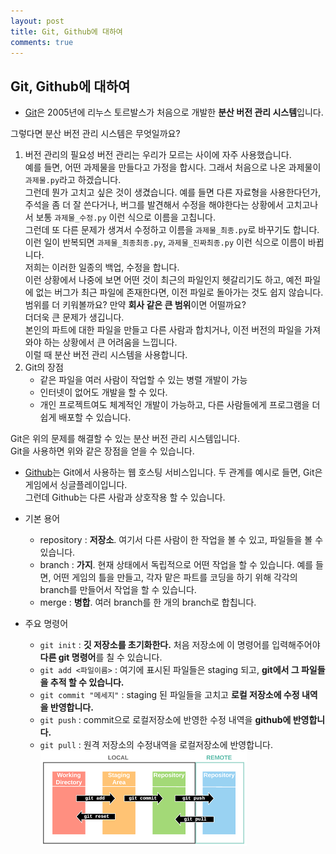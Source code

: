 ```yaml
---
layout: post
title: Git, Github에 대하여
comments: true
---
```


## Git, Github에 대하여

- [Git](https://git-scm.com/book/ko/v2/%EC%8B%9C%EC%9E%91%ED%95%98%EA%B8%B0-%EB%B2%84%EC%A0%84-%EA%B4%80%EB%A6%AC%EB%9E%80%3F)은 2005년에 리누스 토르발스가 처음으로 개발한 **분산 버전 관리 시스템**입니다.  

그렇다면 분산 버전 관리 시스템은 무엇일까요?  

1. 버전 관리의 필요성
버전 관리는 우리가 모르는 사이에 자주 사용했습니다.  
예를 들면, 어떤 과제물을 만들다고 가정을 합시다. 그래서 처음으로 나온 과제물이 `과제물.py`라고 하겠습니다.   
그런데 뭔가 고치고 싶은 것이 생겼습니다. 예를 들면 다른 자료형을 사용한다던가, 주석을 좀 더 잘 쓴다거나, 버그를 발견해서 수정을 해야한다는 상황에서 고치고나서 보통 `과제물_수정.py` 이런 식으로 이름을 고칩니다.  
그런데 또 다른 문제가 생겨서 수정하고 이름을 `과제물_최종.py`로 바꾸기도 합니다. 이런 일이 반복되면 `과제물_최종최종.py`, `과제물_진짜최종.py` 이런 식으로 이름이 바뀝니다.   
저희는 이러한 일종의 백업, 수정을 합니다.  
이런 상황에서 나중에 보면 어떤 것이 최근의 파일인지 헷갈리기도 하고, 예전 파일에 없는 버그가 최근 파일에 존재한다면, 이전 파일로 돌아가는 것도 쉽지 않습니다.   
범위를 더 키워볼까요? 만약 **회사 같은 큰 범위**이면 어떨까요?  
더더욱 큰 문제가 생깁니다.  
본인의 파트에 대한 파일을 만들고 다른 사람과 합치거나, 이전 버전의 파일을 가져와야 하는 상황에서 큰 어려움을 느낍니다.  
이럴 때 분산 버전 관리 시스템을 사용합니다.  
2. Git의 장점
    * 같은 파일을 여러 사람이 작업할 수 있는 병렬 개발이 가능
    * 인터넷이 없어도 개발을 할 수 있다.
    * 개인 프로젝트여도 체계적인 개발이 가능하고, 다른 사람들에게 프로그램을 더 쉽게 배포할 수 있습니다.  

Git은 위의 문제를 해결할 수 있는 분산 버전 관리 시스템입니다.  
Git을 사용하면 위와 같은 장점을 얻을 수 있습니다.  

- [Github](https://git-scm.com/book/ko/v2/GitHub-%EA%B3%84%EC%A0%95-%EB%A7%8C%EB%93%A4%EA%B3%A0-%EC%84%A4%EC%A0%95%ED%95%98%EA%B8%B0)는 Git에서 사용하는 웹 호스팅 서비스입니다.
두 관계를 예시로 들면, Git은 게임에서 싱글플레이입니다.  
그런데 Github는 다른 사람과 상호작용 할 수 있습니다.  

- 기본 용어
    * repository : **저장소**. 여기서 다른 사람이 한 작업을 볼 수 있고, 파일들을 볼 수 있습니다.
    * branch : **가지**. 현재 상태에서 독립적으로 어떤 작업을 할 수 있습니다. 예를 들면, 어떤 게임의 틀을 만들고, 각자 맡은 파트를 코딩을 하기 위해 각각의 branch를 만들어서 작업을 할 수 있습니다.
    * merge : **병합**. 여러 branch를 한 개의 branch로 합칩니다.

- 주요 명령어
    * `git init` : **깃 저장소를 초기화한다.** 처음 저장소에 이 명령어를 입력해주어야 **다른 git 명령어**를 칠 수 있습니다.
    * `git add <파일이름>` : 여기에 표시된 파일들은 staging 되고, **git에서 그 파일들을 추적 할 수 있습니다.**
    * `git commit "메세지"` : staging 된 파일들을 고치고 **로컬 저장소에 수정 내역을 반영합니다.**
    * `git push` : commit으로 로컬저장소에 반영한 수정 내역을 **github에 반영합니다.**
    * `git pull` : 원격 저장소의 수정내역을 로컬저장소에 반영합니다.
![git](/assets/images/gitpost1.png "git")